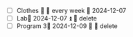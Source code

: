 - [ ] Clothes 🔽  🔁 every week 📅 2024-12-07
- [ ] Lab📅 2024-12-07 ⏫ 🏁 delete 
- [ ] Program 3📅 2024-12-09 🔼 🏁 delete 
